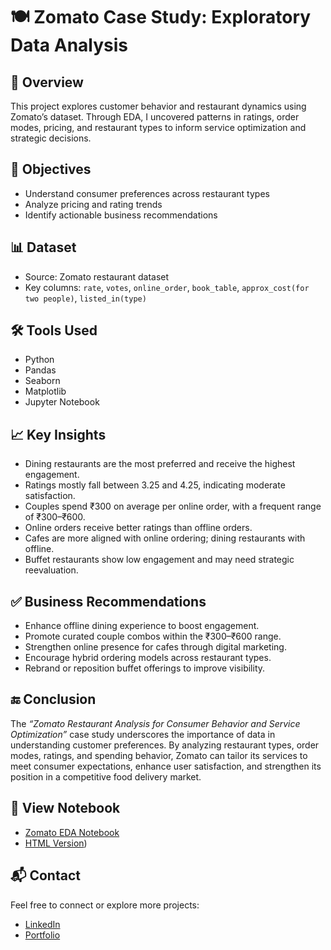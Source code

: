 # 🍽️ Zomato Case Study: Exploratory Data Analysis

## 📌 Overview
This project explores customer behavior and restaurant dynamics using Zomato’s dataset. Through EDA, I uncovered patterns in ratings, order modes, pricing, and restaurant types to inform service optimization and strategic decisions.

## 🎯 Objectives
- Understand consumer preferences across restaurant types
- Analyze pricing and rating trends
- Identify actionable business recommendations

## 📊 Dataset
- Source: Zomato restaurant dataset
- Key columns: `rate`, `votes`, `online_order`, `book_table`, `approx_cost(for two people)`, `listed_in(type)`

## 🛠️ Tools Used
- Python
- Pandas
- Seaborn
- Matplotlib
- Jupyter Notebook

## 📈 Key Insights
- Dining restaurants are the most preferred and receive the highest engagement.
- Ratings mostly fall between 3.25 and 4.25, indicating moderate satisfaction.
- Couples spend ₹300 on average per online order, with a frequent range of ₹300–₹600.
- Online orders receive better ratings than offline orders.
- Cafes are more aligned with online ordering; dining restaurants with offline.
- Buffet restaurants show low engagement and may need strategic reevaluation.

## ✅ Business Recommendations
- Enhance offline dining experience to boost engagement.
- Promote curated couple combos within the ₹300–₹600 range.
- Strengthen online presence for cafes through digital marketing.
- Encourage hybrid ordering models across restaurant types.
- Rebrand or reposition buffet offerings to improve visibility.

## 🔚 Conclusion
The *“Zomato Restaurant Analysis for Consumer Behavior and Service Optimization”* case study underscores the importance of data in understanding customer preferences. By analyzing restaurant types, order modes, ratings, and spending behavior, Zomato can tailor its services to meet consumer expectations, enhance user satisfaction, and strengthen its position in a competitive food delivery market.

## 🔗 View Notebook
- [Zomato EDA Notebook](https://github.com/Kaifee999/zomato-eda-case-study/blob/main/Zomato%20Data%20Analysis%20Project.ipynb)
- [HTML Version](https://github.com/Kaifee999/zomato-eda-case-study/blob/main/Zomato%20Data%20Analysis%20Project.html))

## 📬 Contact
Feel free to connect or explore more projects:
- [LinkedIn](your-linkedin-url)
- [Portfolio](your-portfolio-url)
